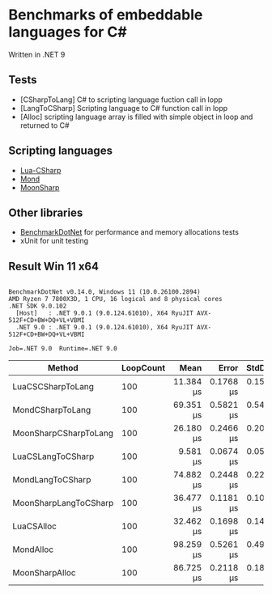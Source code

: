 # Benchmarks of embeddable languages for C#

Written in .NET 9

## Tests
- [CSharpToLang] C# to scripting language fuction call in lopp
- [LangToCSharp] Scripting language to C# function call in lopp
- [Alloc] scripting language array is filled with simple object in loop and returned to C#

## Scripting languages
- [Lua-CSharp](https://github.com/AnnulusGames/Lua-CSharp)
- [Mond](https://github.com/Rohansi/Mond)
- [MoonSharp](https://github.com/moonsharp-devs/moonsharp)

## Other libraries 
- [BenchmarkDotNet](https://github.com/dotnet/BenchmarkDotNet) for performance and memory allocations tests 
- xUnit for unit testing

## Result Win 11 x64
```

BenchmarkDotNet v0.14.0, Windows 11 (10.0.26100.2894)
AMD Ryzen 7 7800X3D, 1 CPU, 16 logical and 8 physical cores
.NET SDK 9.0.102
  [Host]   : .NET 9.0.1 (9.0.124.61010), X64 RyuJIT AVX-512F+CD+BW+DQ+VL+VBMI
  .NET 9.0 : .NET 9.0.1 (9.0.124.61010), X64 RyuJIT AVX-512F+CD+BW+DQ+VL+VBMI

Job=.NET 9.0  Runtime=.NET 9.0  

```
| Method                | LoopCount | Mean      | Error     | StdDev    | Gen0   | Gen1   | Allocated |
|---------------------- |---------- |----------:|----------:|----------:|-------:|-------:|----------:|
| LuaCSCSharpToLang     | 100       | 11.384 μs | 0.1768 μs | 0.1568 μs | 0.2136 |      - |  10.85 KB |
| MondCSharpToLang      | 100       | 69.351 μs | 0.5821 μs | 0.5445 μs | 5.2490 | 0.6104 | 260.45 KB |
| MoonSharpCSharpToLang | 100       | 26.180 μs | 0.2466 μs | 0.2059 μs | 1.4648 | 0.4883 |  73.21 KB |
| LuaCSLangToCSharp     | 100       |  9.581 μs | 0.0674 μs | 0.0598 μs | 0.0305 |      - |   1.85 KB |
| MondLangToCSharp      | 100       | 74.882 μs | 0.2448 μs | 0.2290 μs | 5.4932 | 0.6104 | 271.39 KB |
| MoonSharpLangToCSharp | 100       | 36.477 μs | 0.1181 μs | 0.1047 μs | 1.5869 | 0.5493 |  78.95 KB |
| LuaCSAlloc            | 100       | 32.462 μs | 0.1698 μs | 0.1418 μs | 1.5869 | 0.6714 |  80.28 KB |
| MondAlloc             | 100       | 98.259 μs | 0.5261 μs | 0.4921 μs | 7.0801 | 1.5869 | 352.52 KB |
| MoonSharpAlloc        | 100       | 86.725 μs | 0.2118 μs | 0.1878 μs | 3.2959 | 0.9766 | 163.93 KB |
